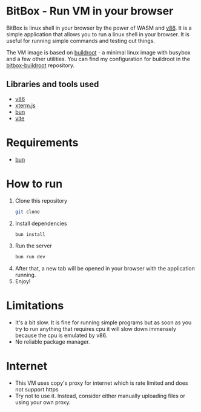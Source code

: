 # BitBox - Run VM in your browser

BitBox is linux shell in your browser by the power of WASM and [v86](https://github.com/copy/v86). It is a simple
application that allows you to run a linux shell in your browser. It is useful for running simple commands and testing
out things.

The VM image is based on [buildroot](https://buildroot.org/) - a minimal linux image with busybox and a few other
utilities. You can find my configuration for buildroot in
the [bitbox-buildroot](https://github.com/daipham3213/bitbox-buildroot)
repository.

## Libraries and tools used

- [v86](https://github.com/copy/v86)
- [xterm.js](https://github.com/xtermjs/xterm.js)
- [bun](https://bun.sh)
- [vite](https://vitejs.dev/)

# Requirements

- [bun](https://bun.sh)

# How to run

1. Clone this repository
    ```bash
    git clone
    ```
2. Install dependencies
    ```bash
    bun install
    ```
3. Run the server
    ```bash
    bun run dev
    ```
4. After that, a new tab will be opened in your browser with the application running.
5. Enjoy!

# Limitations

- It's a bit slow. It is fine for running simple programs but as soon as you try to run anything that requires cpu it
  will slow down immensely because the cpu is emulated by v86.
- No reliable package manager.

# Internet

- This VM uses copy's proxy for internet which is rate limited and does not support https
- Try not to use it. Instead, consider either manually uploading files or using your own proxy.
